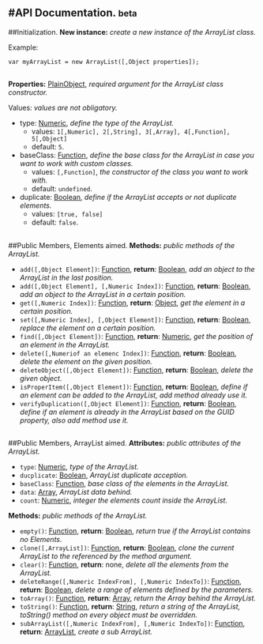 #API Documentation. <small>beta</small>
----------
##Initialization.
**New instance:** *create a new instance of the ArrayList class.*

Example:

```
var myArrayList = new ArrayList([,Object properties]);
```
##
**Properties:** [PlainObject](), *required argument for the ArrayList class constructor.*

Values: *values are not obligatory.*

- type: [Numeric](), *define the type of the ArrayList.*
	- values: `1[,Numeric], 2[,String], 3[,Array], 4[,Function], 5[,Object]`
	- default: `5`.
- baseClass: [Function](), *define the base class for the ArrayList in case you want to work with custom classes.*
	- values: `[,Function]`, *the constructor of the class you want to work with.*
	- default: `undefined`.
- duplicate: [Boolean](), *define if the ArrayList accepts or not duplicate elements.*
	- values: `[true, false]`
	- default: `false`.
##
##Public Members, Elements aimed.
**Methods:** *public methods of the ArrayList.*

- `add([,Object Element])`: [Function](), __return__: [Boolean](), *add an object to the ArrayList in the last position.*
- `add([,Object Element], [,Numeric Index])`: [Function](), __return__: [Boolean](), *add an object to the ArrayList in a certain position.*
- `get([,Numeric Index])`: [Function](), __return__: [Object](), *get the element in a certain position.*
- `set([,Numeric Index], [,Object Element])`: [Function](), __return__: [Boolean](), *replace the element on a certain position.*
- `find([,Object Element])`: [Function](), __return__: [Numeric](), *get the position of an element in the ArrayList.*
- `delete([,Numeriof an elemenc Index])`: [Function](), __return__: [Boolean](), *delete the element on the given position.*
- `deleteObject([,Object Element])`: [Function](), __return__: [Boolean](), *delete the given object.*
- `isProperItem([,Object Element])`: [Function](), __return__: [Boolean](), *define if an element can be added to the ArrayList, add method already use it.*
- `verifyDuplication([,Object Element])`: [Function](), __return__: [Boolean](), *define if an element is already in the ArrayList based on the GUID property, also add method use it.*
##
##Public Members, ArrayList aimed.
**Attributes:** *public attributes of the ArrayList.*

- `type`: [Numeric](), *type of the ArrayList.*
- `ducplicate`: [Boolean](), *ArrayList duplicate acception.*
- `baseClass`: [Function](), *base class of the elements in the ArrayList.*
- `data`: [Array](), *ArrayList data behind.*
- `count`: [Numeric](), *integer the elements count inside the ArrayList.*

**Methods:** *public methods of the ArrayList.*

- `empty()`: [Function](), __return__: [Boolean](), *return true if the ArrayList contains no Elements.*
- `clone([,ArrayList])`: [Function](), __return__: [Boolean](), *clone the current ArrayList to the referenced by the method argument.*
- `clear()`: [Function](), __return__: none, *delete all the elements from the ArrayList.*
- `deleteRange([,Numeric IndexFrom], [,Numeric IndexTo])`: [Function](), __return__: [Boolean](), *delete a range of elements defined by the parameters.*
- `toArray()`: [Function](), __return__: [Array](), *return the Array behind the ArrayList.*
- `toString()`: [Function](), __return__: [String](), *return a string of the ArrayList, toString() method on every object must be overridden.*
- `subArrayList([,Numeric IndexFrom], [,Numeric IndexTo])`: [Function](), __return__: [ArrayList](), *create a sub ArrayList.*